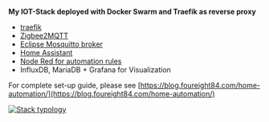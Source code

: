 **My IOT-Stack deployed with Docker Swarm and Traefik as reverse proxy**
- [traefik](https://traefik.io/)
- [Zigbee2MQTT](https://www.zigbee2mqtt.io/)
- [Eclipse Mosquitto broker](https://mosquitto.org/)
- [Home Assistant](https://www.home-assistant.io/)
- [Node Red for automation rules](https://nodered.org/)
- InfluxDB, MariaDB + Grafana for Visualization


For complete set-up guide, please see [https://blog.foureight84.com/home-automation/](https://blog.foureight84.com/home-automation/)

[![Stack typology](https://raw.githubusercontent.com/foureight84/ha_zigbee_docker/master/img/Zigbee_Home_Assistant.png)](https://foureight84.github.io/Zigbee%20Home%20Assistant.html)

